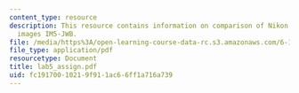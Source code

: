 ```yaml
---
content_type: resource
description: This resource contains information on comparison of Nikon D100 and film
  images IM5-JWB.
file: /media/https%3A/open-learning-course-data-rc.s3.amazonaws.com/6-163-strobe-project-laboratory-fall-2005/fc19170010219f911ac66ff1a716a739_lab5_assign.pdf
file_type: application/pdf
resourcetype: Document
title: lab5_assign.pdf
uid: fc191700-1021-9f91-1ac6-6ff1a716a739
---
```

